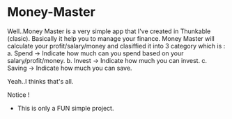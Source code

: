 # Money-Master

Well..Money Master is a very simple app that I've created in Thunkable (clasic). Basically it help you to manage your finance. 
Money Master will calculate your profit/salary/money and clasiffied it into 3 category which is :
  a. Spend -> Indicate how much can you spend based on your salary/profit/money.
  b. Invest -> Indicate how much you can invest.
  c. Saving -> Indicate how much you can save.

Yeah..I thinks that's all. 

Notice !
- This is only a FUN simple project.
